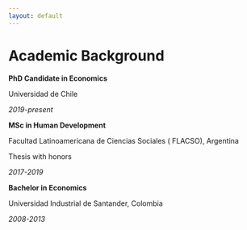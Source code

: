 ```yaml
---
layout: default
---
```


# [](#header-1)Academic Background

**PhD Candidate in Economics**

Universidad de Chile

_2019-present_



**MSc in Human Development**

Facultad Latinoamericana de Ciencias Sociales ( FLACSO), Argentina

Thesis with honors

_2017-2019_



**Bachelor in Economics**

Universidad Industrial de Santander, Colombia

_2008-2013_
